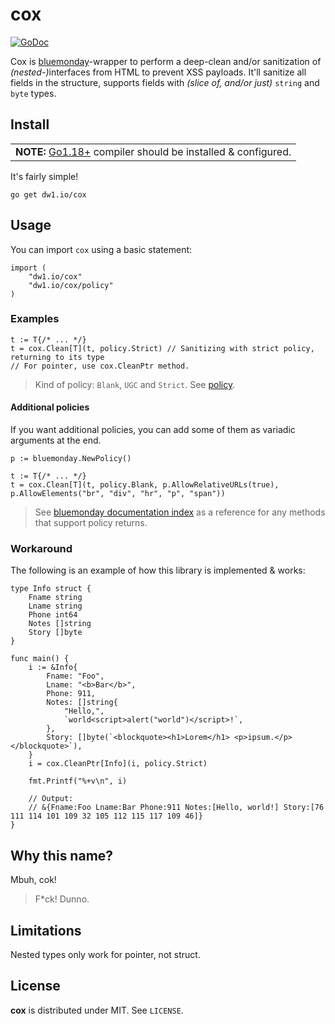 # cox

[![GoDoc](https://godoc.org/dw1.io/cox?status.svg)](https://pkg.go.dev/dw1.io/cox)

Cox is [bluemonday](https://github.com/microcosm-cc/bluemonday)-wrapper to perform a deep-clean and/or sanitization of <i>(nested-)</i>interfaces from HTML to prevent XSS payloads. It'll sanitize all fields in the structure, supports fields with _(slice of, and/or just)_ `string` and `byte` types.

## Install

<table>
	<td><b>NOTE:</b> <a href="https://go.dev/dl/">Go1.18+</a> compiler should be installed & configured.</td>
</table>

It's fairly simple!

```console
go get dw1.io/cox
```

## Usage

You can import `cox` using a basic statement:

```golang
import (
	"dw1.io/cox"
	"dw1.io/cox/policy"
)
```

### Examples

```golang
t := T{/* ... */}
t = cox.Clean[T](t, policy.Strict) // Sanitizing with strict policy, returning to its type
// For pointer, use cox.CleanPtr method.
```

> Kind of policy: `Blank`, `UGC` and `Strict`. See [policy](https://pkg.go.dev/dw1.io/cox/policy).

#### Additional policies

If you want additional policies, you can add some of them as variadic arguments at the end.

```golang
p := bluemonday.NewPolicy()

t := T{/* ... */}
t = cox.Clean[T](t, policy.Blank, p.AllowRelativeURLs(true), p.AllowElements("br", "div", "hr", "p", "span"))
```

> See [bluemonday documentation index](https://pkg.go.dev/github.com/microcosm-cc/bluemonday#pkg-index) as a reference for any methods that support policy returns.

### Workaround

The following is an example of how this library is implemented & works:

```golang
type Info struct {
	Fname string
	Lname string
	Phone int64
	Notes []string
	Story []byte
}

func main() {
	i := &Info{
		Fname: "Foo",
		Lname: "<b>Bar</b>",
		Phone: 911,
		Notes: []string{
			"Hello,",
			`world<script>alert("world")</script>!`,
		},
		Story: []byte(`<blockquote><h1>Lorem</h1> <p>ipsum.</p></blockquote>`),
	}
	i = cox.CleanPtr[Info](i, policy.Strict)

	fmt.Printf("%+v\n", i)

	// Output:
	// &{Fname:Foo Lname:Bar Phone:911 Notes:[Hello, world!] Story:[76 111 114 101 109 32 105 112 115 117 109 46]}
}
```

## Why this name?

Mbuh, cok!

> F\*ck! Dunno.

## Limitations

Nested types only work for pointer, not struct.

## License

**cox** is distributed under MIT. See `LICENSE`.